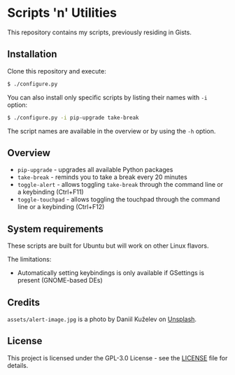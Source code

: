 # Scripts 'n' Utilities

This repository contains my scripts, previously residing in Gists.

## Installation

Clone this repository and execute:

```bash
$ ./configure.py
```

You can also install only specific scripts by listing their names with `-i` option:

```bash
$ ./configure.py -i pip-upgrade take-break
```

The script names are available in the overview or by using the `-h` option.

## Overview

* `pip-upgrade` - upgrades all available Python packages
* `take-break` - reminds you to take a break every 20 minutes
* `toggle-alert` - allows toggling `take-break` through the command line or a keybinding (Ctrl+F11)
* `toggle-touchpad` - allows toggling the touchpad through the command line or a keybinding (Ctrl+F12)

## System requirements

These scripts are built for Ubuntu but will work on other Linux flavors.

The limitations:  
* Automatically setting keybindings is only available if GSettings is present (GNOME-based DEs)

## Credits

`assets/alert-image.jpg` is a photo by Daniil Kuželev on [Unsplash](https://unsplash.com/photos/KaVPZvzlLhs).

## License

This project is licensed under the GPL-3.0 License - see the [LICENSE](https://github.com/Leva7/scripts-n-utilities/blob/master/LICENSE) file for details.
